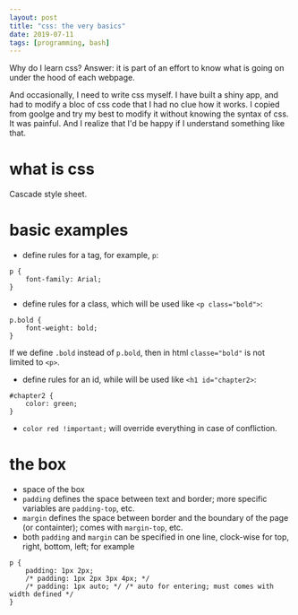 ```yaml
---
layout: post
title: "css: the very basics"
date: 2019-07-11
tags: [programming, bash]
---
```


Why do I learn css?
Answer: it is part of an effort to know what is going on under the hood of each webpage.

And occasionally, I need to write css myself. I have built a shiny app, and had to modify a bloc of css code that I had no clue how it works. I copied from goolge and try my best to modify it without knowing the syntax of css. It was painful. And I realize that I'd be happy if I understand something like that.

# what is css
Cascade style sheet.

# basic examples

- define rules for a tag, for example, `p`:
```
p {
    font-family: Arial;
}
```
- define rules for a class, which will be used like `<p class="bold">`:
```
p.bold { 
    font-weight: bold;
}
```
If we define `.bold` instead of `p.bold`, then in html `classe="bold"` is not limited to `<p>`.
- define rules for an id, while will be used like `<h1 id="chapter2>`:
```
#chapter2 {
    color: green;
}
```
- `color red !important;` will override everything in case of confliction.

# the box
- space of the box
 - `padding` defines the space between text and border; more specific variables are `padding-top`, etc.
 - `margin` defines the space between border and the boundary of the page (or containter); comes with `margin-top`, etc.
 - both `padding` and `margin` can be specified in one line, clock-wise for top, right, bottom, left; for example

```
p {
    padding: 1px 2px;
    /* padding: 1px 2px 3px 4px; */
    /* padding: 1px auto; */ /* auto for entering; must comes with width defined */
}
```